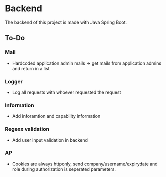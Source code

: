 # Backend
The backend of this project is made with Java Spring Boot.

## To-Do

### Mail
* Hardcoded application admin mails -> get mails from application admins and return in a list

### Logger
* Log all requests with whoever requested the request

### Information
* Add inforamtion and capability information

### Regexx validation
* Add user input validation in backend

### AP
* Cookies are always httponly, send company/username/expirydate and role during authorization is seperated parameters.